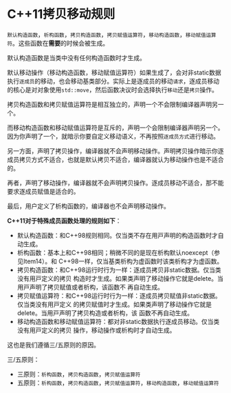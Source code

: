 # C++11拷贝移动规则

`默认构造函数`，`析构函数`，`拷贝构造函数`，`拷贝赋值运算符`，`移动构造函数`，`移动赋值运算符`。这些函数在**需要**的时候会被生成。

默认构造函数是当类中没有任何构造函数时才生成。

默认移动操作（移动构造函数，移动赋值运算符）如果生成了，会对非static数据执行`逐成员`的移动，也会移动基类部分。实际上是逐成员的移动`请求`，逐成员移动的核⼼是对对象使⽤`std::move`，然后函数决议时会选择执⾏`移动`还是`拷⻉`操作。

拷贝构造函数和拷贝赋值运算符是相互独立的，声明一个不会限制编译器声明另一个。

而移动构造函数和移动赋值运算符是互斥的，声明一个会限制编译器声明另一个。因为你声明了一个，就暗示你要自定义移动语义，不再按照`逐成员方式`进行移动。

另一方面，声明了拷贝操作，编译器就不会声明移动操作。声明拷贝操作暗示你逐成员拷贝方式不适合，也就是默认拷贝不适合，编译器就认为移动操作也是不适合的。

再者，声明了移动操作，编译器就不会声明拷贝操作。逐成员移动不适合，那不能要求逐成员赋值是适合的。

最后，用户定义了析构函数的，编译器也不会声明移动操作。

**C++11对于特殊成员函数处理的规则如下**：

+ 默认构造函数：和C++98规则相同。仅当类不存在⽤⼾声明的构造函数时才⾃动⽣成。
+ 析构函数：基本上和C++98相同；稍微不同的是现在析构默认noexcept（参⻅Item14）。和
  C++98⼀样，仅当基类析构为虚函数时该类析构才为虚函数。
+ 拷⻉构造函数：和C++98运⾏时⾏为⼀样：逐成员拷⻉⾮static数据。仅当类没有⽤⼾定义的拷⻉
  构造时才⽣成。如果类声明了移动操作它就是delete。当⽤⼾声明了拷⻉赋值或者析构，该函数不
  再⾃动⽣成。
+ 拷⻉赋值运算符：和C++98运⾏时⾏为⼀样：逐成员拷⻉赋值⾮static数据。仅当类没有⽤⼾定义
  的拷⻉赋值时才⽣成。如果类声明了移动操作它就是delete。当⽤⼾声明了拷⻉构造或者析构，该
  函数不再⾃动⽣成。
+ 移动构造函数和移动赋值运算符：都对⾮static数据执⾏逐成员移动。仅当类没有⽤⼾定义的拷⻉
  操作，移动操作或析构时才⾃动⽣成。

这也是我们遵循三/五原则的原因。

三/五原则：

+ 三原则：`析构函数`，`拷贝构造函数`，`拷贝赋值运算符`
+ 五原则：`析构函数`，`拷贝构造函数`，`拷贝赋值运算符`，`移动构造函数`，`移动赋值运算符`
